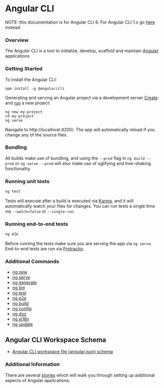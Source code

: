 <!-- Links in /docs/documentation should NOT have `.md` at the end, because they end up in our wiki at release. -->

# Angular CLI

NOTE: this documentation is for Angular CLI 6. For Angular CLI 1.x go [here](1-x/home) instead.

### Overview
The Angular CLI is a tool to initialize, develop, scaffold  and maintain [Angular](https://angular.io) applications

### Getting Started
To install the Angular CLI:
```
npm install -g @angular/cli
```

Generating and serving an Angular project via a development server
[Create](new) and [run](serve) a new project:
```
ng new my-project
cd my-project
ng serve
```
Navigate to http://localhost:4200/. The app will automatically reload if you change any of the source files.

### Bundling

All builds make use of bundling, and using the `--prod` flag in  `ng build --prod`
or `ng serve --prod` will also make use of uglifying and tree-shaking functionality.

### Running unit tests

```bash
ng test
```

Tests will execute after a build is executed via [Karma](http://karma-runner.github.io/0.13/index.html), and it will automatically watch your files for changes. You can run tests a single time via `--watch=false` or `--single-run`.

### Running end-to-end tests

```bash
ng e2e
```

Before running the tests make sure you are serving the app via `ng serve`.
End-to-end tests are run via [Protractor](https://angular.github.io/protractor/).

### Additional Commands
* [ng new](new)
* [ng serve](serve)
* [ng generate](generate)
* [ng lint](lint)
* [ng test](test)
* [ng e2e](e2e)
* [ng build](build)
* [ng config](config)
* [ng doc](doc)
* [ng xi18n](xi18n)
* [ng update](update)

## Angular CLI Workspace Schema
* [Angular CLI workspace file (angular.json) schema](angular-workspace)

### Additional Information
There are several [stories](stories) which will walk you through setting up
additional aspects of Angular applications.
